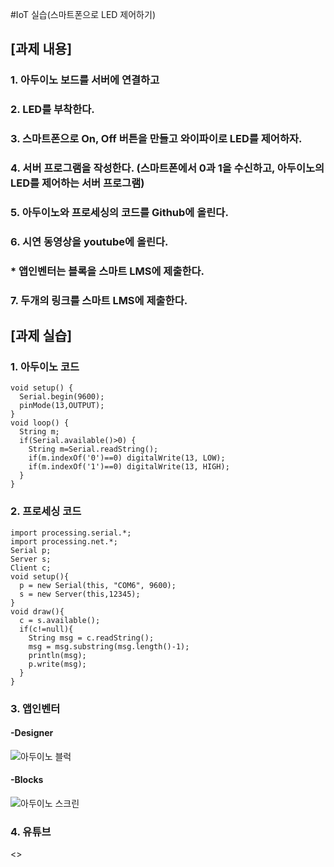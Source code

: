#IoT 실습(스마트폰으로 LED 제어하기)

## [과제 내용]

### 1. 아두이노 보드를 서버에 연결하고

### 2. LED를 부착한다.

### 3. 스마트폰으로 On, Off 버튼을 만들고 와이파이로 LED를 제어하자.

### 4. 서버 프로그램을 작성한다. (스마트폰에서 0과 1을 수신하고, 아두이노의 LED를 제어하는 서버 프로그램)

### 5. 아두이노와 프로세싱의 코드를 Github에 올린다.

### 6. 시연 동영상을 youtube에 올린다.
### * 앱인벤터는 블록을 스마트 LMS에 제출한다.

### 7. 두개의 링크를 스마트 LMS에 제출한다.


## [과제 실습]

### 1. 아두이노 코드

```
void setup() {
  Serial.begin(9600);
  pinMode(13,OUTPUT);
}
void loop() {
  String m;
  if(Serial.available()>0) {
    String m=Serial.readString();
    if(m.indexOf('0')==0) digitalWrite(13, LOW);
    if(m.indexOf('1')==0) digitalWrite(13, HIGH);
  }
}
```

### 2. 프로세싱 코드

```
import processing.serial.*;
import processing.net.*;
Serial p;
Server s;
Client c;
void setup(){
  p = new Serial(this, "COM6", 9600);
  s = new Server(this,12345);
}
void draw(){
  c = s.available();
  if(c!=null){
    String msg = c.readString();
    msg = msg.substring(msg.length()-1);
    println(msg);
    p.write(msg);
  }
}
```

### 3. 앱인벤터

#### -Designer

![아두이노 블럭](https://user-images.githubusercontent.com/50915637/68542469-2b32b800-03f0-11ea-8140-95b6d94c4191.PNG)

#### -Blocks

![아두이노 스크린](https://user-images.githubusercontent.com/50915637/68542471-2cfc7b80-03f0-11ea-87ba-924670773774.PNG)

### 4. 유튜브

<>


